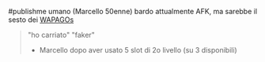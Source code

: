 #publishme 
umano (Marcello 50enne) bardo
attualmente AFK, ma sarebbe il sesto dei [WAPAGOs](WAPAGOs.md)
> "ho carriato"
> "faker"
> - Marcello dopo aver usato 5 slot di 2o livello (su 3 disponibili)